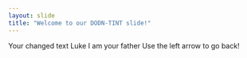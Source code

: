```yaml
---
layout: slide
title: "Welcome to our DODN-TINT slide!"
---
```

Your changed text
Luke I am your father
Use the left arrow to go back!
